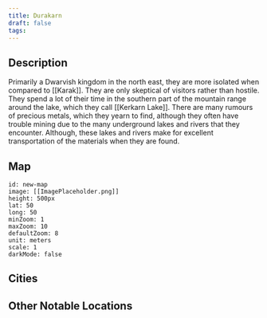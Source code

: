 ```yaml
---
title: Durakarn
draft: false
tags:
---
```

## Description

Primarily a Dwarvish kingdom in the north east, they are more isolated when compared to [[Karak]]. They are only skeptical of visitors rather than hostile. They spend a lot of their time in the southern part of the mountain range around the lake, which they call [[Kerkarn Lake]]. There are many rumours of precious metals, which they yearn to find, although they often have trouble mining due to the many underground lakes and rivers that they encounter. Although, these lakes and rivers make for excellent transportation of the materials when they are found.
## Map
```leaflet 
id: new-map 
image: [[ImagePlaceholder.png]] 
height: 500px 
lat: 50 
long: 50 
minZoom: 1 
maxZoom: 10 
defaultZoom: 8
unit: meters 
scale: 1 
darkMode: false
```

## Cities


## Other Notable Locations


